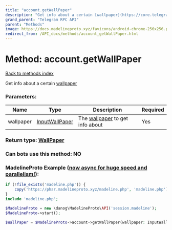 ```yaml
---
title: "account.getWallPaper"
description: "Get info about a certain [wallpaper](https://core.telegram.org/api/wallpapers)"
grand_parent: "Telegram RPC API"
parent: "Methods"
image: https://docs.madelineproto.xyz/favicons/android-chrome-256x256.png
redirect_from: /API_docs/methods/account_getWallPaper.html
---
```

# Method: account.getWallPaper
[Back to methods index](index.html)



Get info about a certain [wallpaper](https://core.telegram.org/api/wallpapers)

### Parameters:

| Name     |    Type       | Description | Required |
|----------|---------------|-------------|----------|
|wallpaper|[InputWallPaper](/API_docs/types/InputWallPaper.html) | The [wallpaper](https://core.telegram.org/api/wallpapers) to get info about | Yes|


### Return type: [WallPaper](/API_docs/types/WallPaper.html)

### Can bots use this method: **NO**


### MadelineProto Example ([now async for huge speed and parallelism!](https://docs.madelineproto.xyz/docs/ASYNC.html)):


```php
if (!file_exists('madeline.php')) {
    copy('https://phar.madelineproto.xyz/madeline.php', 'madeline.php');
}
include 'madeline.php';

$MadelineProto = new \danog\MadelineProto\API('session.madeline');
$MadelineProto->start();

$WallPaper = $MadelineProto->account->getWallPaper(wallpaper: InputWallPaper, );
```


